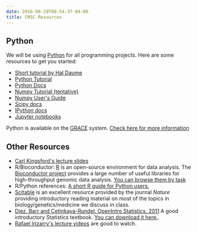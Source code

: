 ```yaml
---
date: 2016-08-29T08:54:37-04:00
title: CMSC Resources 
---
```



Python
-------

We will be using [Python](http://www.python.org/) for all programming projects. Here are some resources
to get you started:

* [Short tutorial by Hal Daume](http://www.umiacs.umd.edu/~hal/courses/2011F_ML/p0/)  
*	[Python Tutorial](http://docs.python.org/tutorial/)  
*	[Python Docs](http://docs.python.org/index.html)  
*	[Numpy Tutorial (tentative)](http://scipy.org/Tentative_NumPy_Tutorial)  
*	[Numpy User's Guide](http://docs.scipy.org/doc/numpy/user/)  
*	[Scipy docs](http://docs.scipy.org/doc/)  
*	[IPython docs](http://ipython.org/ipython-doc/stable/index.html)  
*   [Jupyter notebooks](http://jupyter.org/)

Python is available on the [GRACE](http://www.grace.umd.edu) system.
 [Check here for more information](grace_howto/index.html)

Other Resources
---------

* [Carl Kingsford's lecture slides](http://cbcb.umd.edu/~carlk/bioinfo-lectures/)  
* R/Bioconductor: [R](http://www.r-project.org) is an open-source environment for data analysis. The [Bioconductor project](http://bioconductor.org) provides a
large number of useful libraries for high-throughput genomic data analysis. [You can browse them by task](http://www.bioconductor.org/packages/release/BiocViews.html)
* R/Python references: [A short R guide for Python users.](http://mathesaurus.sourceforge.net/r-numpy.html)
* [Scitable](http://www.nature.com/scitable) is an excellent resource provided by the journal *Nature* providing introductory reading material on most of the topics in biology/genetics/medicine we
discuss in class.
* [Diez, Barr and Cetinkaya-Rundel. OpenIntro Statistics. 2011](http://www.openintro.org/stat/online.php) A good introductory Statistics textbook. [You can download it here.](http://www.openintro.org/stat/downloads.php).
* [Rafael Irizarry's lecture videos](http://www.youtube.com/user/RafalabChannel?feature=watch) are good to watch.
